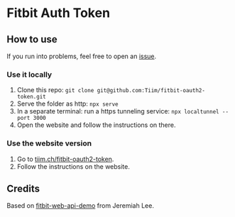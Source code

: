 # Fitbit Auth Token

## How to use 

If you run into problems, feel free to open an [issue](https://github.com/Tiim/fitbit-oauth2-token/issues).

### Use it locally

1. Clone this repo: `git clone git@github.com:Tiim/fitbit-oauth2-token.git`
2. Serve the folder as http: `npx serve`
3. In a separate terminal: run a https tunneling service: `npx localtunnel --port 3000`
4. Open the website and follow the instructions on there.

### Use the website version

1. Go to [tiim.ch/fitbit-oauth2-token](https://tiim.ch/fitbit-oauth2-token/).
2. Follow the instructions on the website.

## Credits

Based on [fitbit-web-api-demo](https://github.com/jeremiahlee/fitbit-web-api-demo) from Jeremiah Lee.
